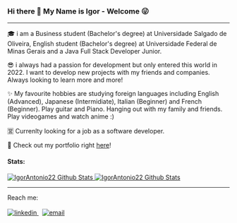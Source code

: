 ### Hi there 👋 My Name is Igor - Welcome 😜

* * *

🎓 i am a Business student (Bachelor's degree) at Universidade Salgado de Oliveira, English student (Bachelor's degree) at Universidade Federal de Minas Gerais and a Java Full Stack Developer Junior.

😎 i always had a passion for development but only entered this world in 2022. I want to develop new projects with my friends and companies. Always looking to learn more and more!

✨ My favourite hobbies are studying foreign languages including English (Advanced), Japanese (Intermidiate), Italian (Beginner) and French (Beginner). Play guitar and Piano. Hanging out with my family and friends. Play videogames and watch anime :)

🈺 Currenlty looking for a job as a software developer.

🚀 Check out my portfolio right [here](https://portfolio-igor-antonio.herokuapp.com/)!



<!--
**IgorAntonio22/IgorAntonio22** is a ✨ _special_ ✨ repository because its `README.md` (this file) appears on your GitHub profile.

Here are some ideas to get you started:

- 🔭 I’m currently working on ...
- 🌱 I’m currently learning ...
- 👯 I’m looking to collaborate on ...
- 🤔 I’m looking for help with ...
- 💬 Ask me about ...
- 📫 How to reach me: ...
- 😄 Pronouns: ...
- ⚡ Fun fact: ...
-->
#### Stats:
<a href="https://github.com/IgorAntonio22">  
<img alt="IgorAntonio22 Github Stats" src="https://github-readme-stats-zeta-neon.vercel.app/api?username=IgorAntonio22&show_icons=true&theme=panda"/>
</a>
<a href="https://github.com/IgorAntonio22"> 
<img alt="IgorAntonio22 Github Stats" src="https://github-readme-stats-zeta-neon.vercel.app/api/top-langs/?username=IgorAntonio22&layout=compact&show_icons=true&theme=dracula"/>
</a>

* * *


Reach me:
<br><br>
<a href="https://www.linkedin.com/in/igorantonio22/" rel="nofollow noreferrer">
    <img src="https://user-images.githubusercontent.com/98776749/184436166-06d5d052-f6b5-406b-b67c-3390fc4f8852.png" alt="linkedin">
  </a> &nbsp; 
  <a href="mailto:igorantonio052000@gmail.com" rel="nofollow noreferrer">
    <img src="https://user-images.githubusercontent.com/98776749/184436303-5623cefc-4e17-4909-a5d7-6f58901f5412.png" alt="email">
  </a>


